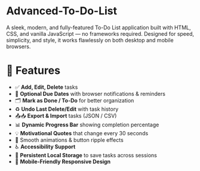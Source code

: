 # Advanced-To-Do-List
A sleek, modern, and fully-featured To-Do List application built with HTML, CSS, and vanilla JavaScript — no frameworks required. Designed for speed, simplicity, and style, it works flawlessly on both desktop and mobile browsers.
# 🚀 Features

- ✅ **Add, Edit, Delete** tasks
- 📅 **Optional Due Dates** with browser notifications & reminders
- 🗂 **Mark as Done / To-Do** for better organization
- ♻ **Undo Last Delete/Edit** with task history
- 📤📥 **Export & Import** tasks (JSON / CSV)
- 📊 **Dynamic Progress Bar** showing completion percentage
- 💡 **Motivational Quotes** that change every 30 seconds
- 🎨 Smooth animations & button ripple effects
- ♿ **Accessibility Support**
- 💾 **Persistent Local Storage** to save tasks across sessions
- 📱 **Mobile-Friendly Responsive Design**
